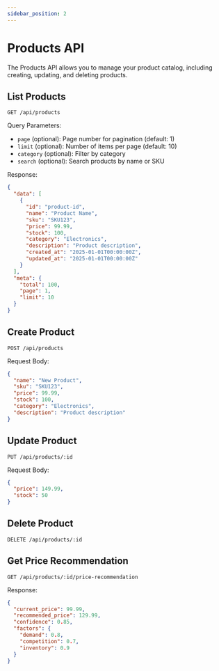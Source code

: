 ```yaml
---
sidebar_position: 2
---
```


# Products API

The Products API allows you to manage your product catalog, including creating, updating, and deleting products.

## List Products

```http
GET /api/products
```

Query Parameters:
- `page` (optional): Page number for pagination (default: 1)
- `limit` (optional): Number of items per page (default: 10)
- `category` (optional): Filter by category
- `search` (optional): Search products by name or SKU

Response:
```json
{
  "data": [
    {
      "id": "product-id",
      "name": "Product Name",
      "sku": "SKU123",
      "price": 99.99,
      "stock": 100,
      "category": "Electronics",
      "description": "Product description",
      "created_at": "2025-01-01T00:00:00Z",
      "updated_at": "2025-01-01T00:00:00Z"
    }
  ],
  "meta": {
    "total": 100,
    "page": 1,
    "limit": 10
  }
}
```

## Create Product

```http
POST /api/products
```

Request Body:
```json
{
  "name": "New Product",
  "sku": "SKU123",
  "price": 99.99,
  "stock": 100,
  "category": "Electronics",
  "description": "Product description"
}
```

## Update Product

```http
PUT /api/products/:id
```

Request Body:
```json
{
  "price": 149.99,
  "stock": 50
}
```

## Delete Product

```http
DELETE /api/products/:id
```

## Get Price Recommendation

```http
GET /api/products/:id/price-recommendation
```

Response:
```json
{
  "current_price": 99.99,
  "recommended_price": 129.99,
  "confidence": 0.85,
  "factors": {
    "demand": 0.8,
    "competition": 0.7,
    "inventory": 0.9
  }
}
```